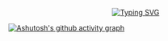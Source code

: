 <div align="center">

[![Typing SVG](https://readme-typing-svg.demolab.com?font=Roboto+Condensed&weight=900&size=30&letterSpacing=letter-spacing%3A+0.2rem&duration=6000&pause=1000&color=44F7DF&center=true&width=440&lines=Welcome+to+HuaHungy+Homepage!!!;Witness+AI%2BRobot+Engineer%E2%80%98s+Growth)](https://git.io/typing-svg)

</div>

[![Ashutosh's github activity graph](https://github-readme-activity-graph.vercel.app/graph?username=HuaHungy&theme=github-compact)](https://github.com/ashutosh00710/github-readme-activity-graph)
